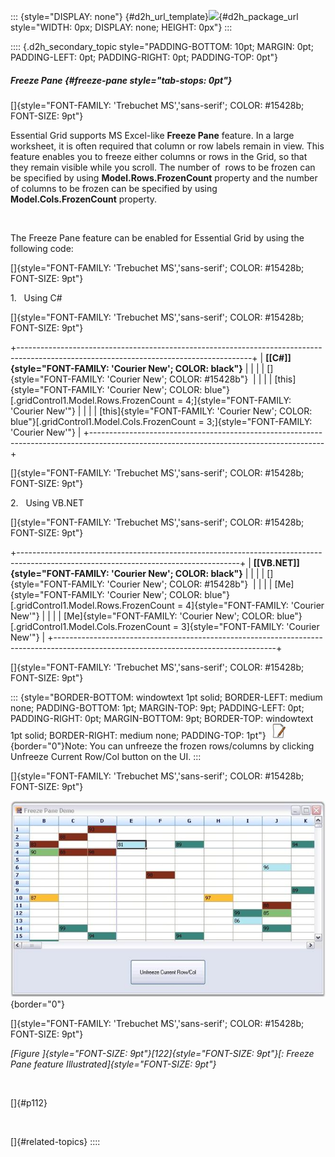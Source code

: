 ::: {style="DISPLAY: none"}
[](ms-xhelp:///?Id=d2h_url_template){#d2h_url_template}![](!package_url!){#d2h_package_url style="WIDTH: 0px; DISPLAY: none; HEIGHT: 0px"}
:::

:::: {.d2h_secondary_topic style="PADDING-BOTTOM: 10pt; MARGIN: 0pt; PADDING-LEFT: 0pt; PADDING-RIGHT: 0pt; PADDING-TOP: 0pt"}
##### Freeze Pane {#freeze-pane style="tab-stops: 0pt"}

[]{style="FONT-FAMILY: 'Trebuchet MS','sans-serif'; COLOR: #15428b; FONT-SIZE: 9pt"} 

Essential Grid supports MS Excel-like **Freeze Pane** feature. In a large worksheet, it is often required that column or row labels remain in view. This feature enables you to freeze either columns or rows in the Grid, so that they remain visible while you scroll. The number of  rows to be frozen can be specified by using **Model.Rows.FrozenCount** property and the number of columns to be frozen can be specified by using **Model.Cols.FrozenCount** property.

 

The Freeze Pane feature can be enabled for Essential Grid by using the following code:

[]{style="FONT-FAMILY: 'Trebuchet MS','sans-serif'; COLOR: #15428b; FONT-SIZE: 9pt"} 

1.   Using C#

[]{style="FONT-FAMILY: 'Trebuchet MS','sans-serif'; COLOR: #15428b; FONT-SIZE: 9pt"} 

+----------------------------------------------------------------------------------------------------------------------------------------+
| **[\[C#\]]{style="FONT-FAMILY: 'Courier New'; COLOR: black"}**                                                                         |
|                                                                                                                                        |
| []{style="FONT-FAMILY: 'Courier New'; COLOR: #15428b"}                                                                                 |
|                                                                                                                                        |
| [this]{style="FONT-FAMILY: 'Courier New'; COLOR: blue"}[.gridControl1.Model.Rows.FrozenCount = 4;]{style="FONT-FAMILY: 'Courier New'"} |
|                                                                                                                                        |
| [this]{style="FONT-FAMILY: 'Courier New'; COLOR: blue"}[.gridControl1.Model.Cols.FrozenCount = 3;]{style="FONT-FAMILY: 'Courier New'"} |
+----------------------------------------------------------------------------------------------------------------------------------------+

[]{style="FONT-FAMILY: 'Trebuchet MS','sans-serif'; COLOR: #15428b; FONT-SIZE: 9pt"} 

2.   Using VB.NET

[]{style="FONT-FAMILY: 'Trebuchet MS','sans-serif'; COLOR: #15428b; FONT-SIZE: 9pt"} 

+-------------------------------------------------------------------------------------------------------------------------------------+
| **[\[VB.NET\]]{style="FONT-FAMILY: 'Courier New'; COLOR: black"}**                                                                  |
|                                                                                                                                     |
| []{style="FONT-FAMILY: 'Courier New'; COLOR: #15428b"}                                                                              |
|                                                                                                                                     |
| [Me]{style="FONT-FAMILY: 'Courier New'; COLOR: blue"}[.gridControl1.Model.Rows.FrozenCount = 4]{style="FONT-FAMILY: 'Courier New'"} |
|                                                                                                                                     |
| [Me]{style="FONT-FAMILY: 'Courier New'; COLOR: blue"}[.gridControl1.Model.Cols.FrozenCount = 3]{style="FONT-FAMILY: 'Courier New'"} |
+-------------------------------------------------------------------------------------------------------------------------------------+

[]{style="FONT-FAMILY: 'Trebuchet MS','sans-serif'; COLOR: #15428b; FONT-SIZE: 9pt"} 

::: {style="BORDER-BOTTOM: windowtext 1pt solid; BORDER-LEFT: medium none; PADDING-BOTTOM: 1pt; MARGIN-TOP: 9pt; PADDING-LEFT: 0pt; PADDING-RIGHT: 0pt; MARGIN-BOTTOM: 9pt; BORDER-TOP: windowtext 1pt solid; BORDER-RIGHT: medium none; PADDING-TOP: 1pt"}
 ![](ImagesExt/image91_1.jpg){border="0"}Note: You can unfreeze the frozen rows/columns by clicking Unfreeze Current Row/Col button on the UI.
:::

[]{style="FONT-FAMILY: 'Trebuchet MS','sans-serif'; COLOR: #15428b; FONT-SIZE: 9pt"} 

![](ImagesExt/image91_128.jpg){border="0"}

[]{style="FONT-FAMILY: 'Trebuchet MS','sans-serif'; COLOR: #15428b; FONT-SIZE: 9pt"} 

*[Figure ]{style="FONT-SIZE: 9pt"}[122]{style="FONT-SIZE: 9pt"}[: Freeze Pane feature Illustrated]{style="FONT-SIZE: 9pt"}*

 

[]{#p112} 

 

[]{#related-topics}
::::
